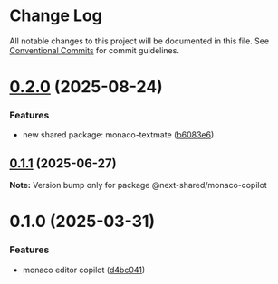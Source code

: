 # Change Log

All notable changes to this project will be documented in this file.
See [Conventional Commits](https://conventionalcommits.org) for commit guidelines.

# [0.2.0](https://github.com/easyops-cn/next-advanced-bricks/compare/@next-shared/monaco-copilot@0.1.1...@next-shared/monaco-copilot@0.2.0) (2025-08-24)


### Features

* new shared package: monaco-textmate ([b6083e6](https://github.com/easyops-cn/next-advanced-bricks/commit/b6083e681ec67926d3730396dd3541a9f48cbad7))





## [0.1.1](https://github.com/easyops-cn/next-advanced-bricks/compare/@next-shared/monaco-copilot@0.1.0...@next-shared/monaco-copilot@0.1.1) (2025-06-27)

**Note:** Version bump only for package @next-shared/monaco-copilot





# 0.1.0 (2025-03-31)


### Features

* monaco editor copilot ([d4bc041](https://github.com/easyops-cn/next-advanced-bricks/commit/d4bc04159bfd25badbb490132d61e84f7a0ad133))
